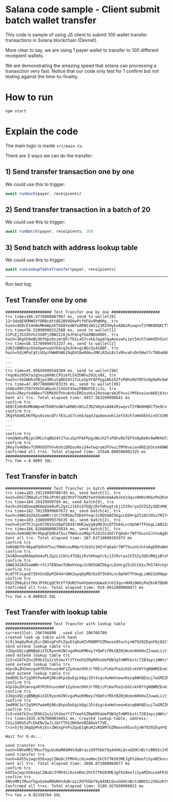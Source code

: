 # Salana code sample - Client submit batch wallet transfer

This code is sample of using JS client to submit 100 wallet transfer transactions in Solana blockchain (Devnet).

More clear to say, we are using 1 payer wallet to transfer to 100 different receipient wallets.

We are demonstrating the amazing speed that solana can processing a tranasction very fast. Notice that our code only test for 1 confirm but not testing against the time-to-finality.

# How to run

`npm start`

# Explain the code

The main logic is inside `src/main.ts`.

There are 3 ways we can do the transfer:

## 1) Send transfer transaction one by one

We could use this to trigger:
```typescript
await runEach(payer, receipients)
```

## 2) Send transfer transaction in a batch of 20

We could use this to trigger:
```typescript
await runBatch(payer, receipients, 20)
```

## 3) Send batch with address lookup table
We could use this to trigger:
```typescript
await runLookupTableTransfer(payer, receipients) 
```

----

Run test log:

## Test Transfer one by one

```
#################### Test Transfer one by one #####################
trx time=186.4776000007987 ms, send to wallet[0] 12r3doQE9QMWSVf8RBcdtt8E2BVUDUwPtfKFQv9hW6My, trx hash=4EBrE1HnNoMKmWpxKThD8YedW7oARW5iWSiZ3RZVHykxA8AzRiwqvvT2YNK8HQKCT5e9Cv1HFzZnJbRRMGZzghzS
trx time=56.53090000152588 ms, send to wallet[1] 21PcEjZ5Zd5Vni5X8PjZBWZZi6jbJFmcqfGdXNDoHDDt, trx hash=3KgVh8eBLHbfKpu9zzmcQFcf81LaS7cxkbJqqdJqaAoezwhi1et54ch7uHmXEh5in5CV2HEH1Kg8MZS25NezheCe
trx time=50.51789999753237 ms, send to wallet[2] 2d6ZxBNRnqrA5e6pwnvpeYEAzq3xZnkvgLNUcUy42ABF, trx hash=5djHPuCqYiUUyzVWmRXWG19qEH18wRdmuzMKi8ZoLBitxMnvaFvDn5HwYfcT6BuHbRZ1fbtPWiBYen9U2rzKevUp
...
...
...
trx time=45.95659999549389 ms, send to wallet[98] rVquKuz95kYa1qSezp8kNcCPUzeYLSXZhWhu292LsNX, trx hash=rVeGNmhsPBjpn3MCutqNbS4YJ7uLoSpYFAFPpgiNkzhZfvPQhsRU7EP3n9pDeRv9wMKhH72jQWme4Ma9XbvVtwj
trx time=47.807700000703335 ms, send to wallet[99] zhAbvd9YJTQ7VXkhCwRpokJiXGSF45wyFBBkPSEjcJu, trx hash=2Reyfo46Bev7CKMXXUThhv6nhiEM2osHxs24etwqramJFVvuifMf6voiav6KDjb3ceX6NWPpQPmQbzjPjs7EVazF
Sent all trx. Total elapsed time: 4957.563299998641 ms
confirm trx 4EBrE1HnNoMKmWpxKThD8YedW7oARW5iWSiZ3RZVHykxA8AzRiwqvvT2YNK8HQKCT5e9Cv1HFzZnJbRRMGZzghzS
confirm trx 3KgVh8eBLHbfKpu9zzmcQFcf81LaS7cxkbJqqdJqaAoezwhi1et54ch7uHmXEh5in5CV2HEH1Kg8MZS25NezheCe
...
...
...
confirm trx rVeGNmhsPBjpn3MCutqNbS4YJ7uLoSpYFAFPpgiNkzhZfvPQhsRU7EP3n9pDeRv9wMKhH72jQWme4Ma9XbvVtwj
confirm trx 2Reyfo46Bev7CKMXXUThhv6nhiEM2osHxs24etwqramJFVvuifMf6voiav6KDjb3ceX6NWPpQPmQbzjPjs7EVazF
Confirmed all trxs. Total elapsed time: 15540.008500002325 ms
#########################################
Trx fee = 0.0005 SOL
```

## Test Transfer in batch

```
#################### Test Transfer in batch #####################
trx time=103.29119999706745 ms, send batch[1], trx hash=DbS7ZM4yEstTKkJPtRCqQC9tVT7UUM2Ye4YUeKnUmAa9JnV33qxrHH9z9HGzPmZKnKfDD6RPQDjbwnTYRRqrkuA
trx time=104.26439999789 ms, send batch[0], trx hash=2kSADoeq9KAmpGm4uPLZgzLz1khi47GQyjRvYmhwgtckj13J9vryo2VZSZy3QEnRWjyBtxNJZUaNoj45xtf9g9de
trx time=182.70139999687672 ms, send batch[4], trx hash=38WG3dZAZGumWRrrStJ7ENSmuTUDehYeqc2cRD5GWZ56gcLQ1Hrg25iDCCH1u7K574hcUyCoCs9iUnVaZ2SAAGJy
trx time=183.33809999376535 ms, send batch[2], trx hash=HjdfTFJcgx87Z6VSnSDpPZ844rUHK2wyq8yM8JUzQT5hASLnc9phW7fFUogLiAN2ZoRHppvB7SV1r2iTtQtjeTF
trx time=186.82880000025034 ms, send batch[3], trx hash=3eNSWQ7Hr9bpqFQdh4fSuifMmUceuM9prhJdihz1HZrFq6abr7NfTGuznSJntoAgE89uWeHTyEYJu1gs6sH9v1FQ
Sent all trx. Total elapsed time: 187.63710000365973 ms
confirm trx 3eNSWQ7Hr9bpqFQdh4fSuifMmUceuM9prhJdihz1HZrFq6abr7NfTGuznSJntoAgE89uWeHTyEYJu1gs6sH9v1FQ
confirm trx 2kSADoeq9KAmpGm4uPLZgzLz1khi47GQyjRvYmhwgtckj13J9vryo2VZSZy3QEnRWjyBtxNJZUaNoj45xtf9g9de
confirm trx 38WG3dZAZGumWRrrStJ7ENSmuTUDehYeqc2cRD5GWZ56gcLQ1Hrg25iDCCH1u7K574hcUyCoCs9iUnVaZ2SAAGJy
confirm trx HjdfTFJcgx87Z6VSnSDpPZ844rUHK2wyq8yM8JUzQT5hASLnc9phW7fFUogLiAN2ZoRHppvB7SV1r2iTtQtjeTF
confirm trx DbS7ZM4yEstTKkJPtRCqQC9tVT7UUM2Ye4YUeKnUmAa9JnV33qxrHH9z9HGzPmZKnKfDD6RPQDjbwnTYRRqrkuA
Confirmed all trxs. Total elapsed time: 919.9912000000477 ms
#########################################
Trx fee = 0.000025 SOL
```

## Test Transfer with lookup table

```
#################### Test Transfer with lookup table #####################
currentSlot: 206766808 , used slot 206766709
created look up table with hash 5j9j3mgQyMvkjEsrZWUxgFnPsZguD1qKuHZvRQ8M7UZMaose95uchjnW79292EqnFQjQdJ7K4ftUdUxnL64AygRp.
send extend lookup table trx 3JUgsUQjzgBNBg6iXZCRyonHJNCvguMuoKM6eyJYQmFsfRktBZHjWcmn6HkHxZJuwoLiitjfvkN2XPDi6TnaqBud.
send extend lookup table trx 2i5reSA7kZnv2R9k32u1z1h2mxYfJTYeeh5ZRpKRVaUePQWJgTnNMtbztc72B3ayzjWWtcYx5ebXdHZvEY3hdh4L.
send extend lookup table trx 4SpsDuZH1mnvqxRfR3hhuvodmF1Zydvmz9XhJrfREicPiHafha2uSGCvkV6YYgNQWMZEvm1tNsdBi4Xuzb5fRqS6.
send extend lookup table trx 2mdR9C3sf2g5MtPw4eMjRKs8hpsDoEgLkQgi35t4zgc4uHmYnewnKezq6WhQDiuj7aGMZZKnZswovEWAdEtbCinT.
confirm trx 4SpsDuZH1mnvqxRfR3hhuvodmF1Zydvmz9XhJrfREicPiHafha2uSGCvkV6YYgNQWMZEvm1tNsdBi4Xuzb5fRqS6
confirm trx 3JUgsUQjzgBNBg6iXZCRyonHJNCvguMuoKM6eyJYQmFsfRktBZHjWcmn6HkHxZJuwoLiitjfvkN2XPDi6TnaqBud
confirm trx 2mdR9C3sf2g5MtPw4eMjRKs8hpsDoEgLkQgi35t4zgc4uHmYnewnKezq6WhQDiuj7aGMZZKnZswovEWAdEtbCinT
confirm trx 2i5reSA7kZnv2R9k32u1z1h2mxYfJTYeeh5ZRpKRVaUePQWJgTnNMtbztc72B3ayzjWWtcYx5ebXdHZvEY3hdh4L
trx time=1935.6767000034451 ms. Created lookup table, address: CGiLG9KUSzPcEkENvZwJiJQtTTbSZNh6eVNZA8ekT7VE, trx=5j9j3mgQyMvkjEsrZWUxgFnPsZguD1qKuHZvRQ8M7UZMaose95uchjnW79292EqnFQjQdJ7K4ftUdUxnL64AygRp

Wait for 0.4s...

send transfer trx hash=5NVoMR17Muuf5guUz6wM8GM4tdoBraziX97hbb79yA4XKLQvxGEHCnBctsBN55c2VbGzK7Vim8Afqhs7Mfw6tgXs
send transfer trx hash=6455ujwgcUS6xayCZWuDc3YMV4ic6zxeRmc2hCh7TKG93MEJgFh2AeofiSyaMZkncoAFK3LvRu3zuxMAcq6xZ3HA
Sent all trx. Total elapsed time: 2698.872600004077 ms
confirm trx 6455ujwgcUS6xayCZWuDc3YMV4ic6zxeRmc2hCh7TKG93MEJgFh2AeofiSyaMZkncoAFK3LvRu3zuxMAcq6xZ3HA
confirm trx 5NVoMR17Muuf5guUz6wM8GM4tdoBraziX97hbb79yA4XKLQvxGEHCnBctsBN55c2VbGzK7Vim8Afqhs7Mfw6tgXs
Confirmed all trxs. Total elapsed time: 3199.927699998021 ms
#########################################
Trx fee = 0.02358764 SOL
```